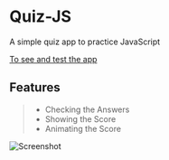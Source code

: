 # Quiz-JS

A simple quiz app to practice JavaScript

[To see and test the app](https://rasulovab.github.io/Quiz-JS/)



## Features

> - Checking the Answers 
> - Showing the Score
> - Animating the Score

![Screenshot](https://user-images.githubusercontent.com/55116283/88002305-3803c180-cad0-11ea-899c-89dd317493ec.png)
